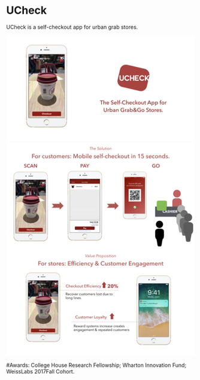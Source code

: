# UCheck

UCheck is a self-checkout app for urban grab stores.

![title_page](https://github.com/sherrychen1120/UCheck-new/blob/master/images/page1.jpeg)
![function_page](https://github.com/sherrychen1120/UCheck-new/blob/master/images/page2.jpeg)
![value_prop_page](https://github.com/sherrychen1120/UCheck-new/blob/master/images/page3.jpeg)

#Awards:
College House Research Fellowship; 
Wharton Innovation Fund; 
WeissLabs 2017Fall Cohort.
